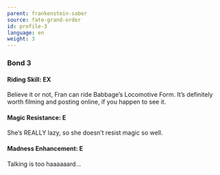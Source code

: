 ```yaml
---
parent: frankenstein-saber
source: fate-grand-order
id: profile-3
language: en
weight: 3
---
```


### Bond 3

#### Riding Skill: EX

Believe it or not, Fran can ride Babbage’s Locomotive Form.
It’s definitely worth filming and posting online, if you happen to see it.

#### Magic Resistance: E

She’s REALLY lazy, so she doesn’t resist magic so well.

#### Madness Enhancement: E

Talking is too haaaaaard…
